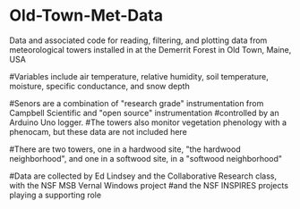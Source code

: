 # Old-Town-Met-Data
Data and associated code for reading, filtering, and plotting data from meteorological towers installed in at the Demerrit Forest in Old Town, Maine, USA

#Variables include air temperature, relative humidity, soil temperature, moisture, specific conductance, and snow depth

#Senors are a combination of "research grade" instrumentation from Campbell Scientific and "open source" instrumentation
#controlled by an Arduino Uno logger.
#The towers also monitor vegetation phenology with a phenocam, but these data are not included here

#There are two towers, one in a hardwood site, "the hardwood neighborhood", and one in a softwood site, in a "softwood neighborhood"

#Data are collected by Ed Lindsey and the Collaborative Research class, with the NSF MSB Vernal Windows project 
#and the NSF INSPIRES projects playing a supporting role
